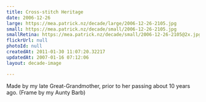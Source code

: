 ```yaml
---
title: Cross-stitch Heritage
date: 2006-12-26
large: https://mea.patrick.nz/decade/large/2006-12-26-2105.jpg
small: https://mea.patrick.nz/decade/small/2006-12-26-2105.jpg
smallRetina: https://mea.patrick.nz/decade/small/2006-12-26-2105@2x.jpg
flickrUrl: null
photoId: null
createdAt: 2011-01-30 11:07:20.32217
updatedAt: 2007-01-16 07:12:06
layout: decade-image

---
```

Made by my late Great-Grandmother, prior to her passing about 10 years ago. (Frame by my Aunty Barb)
